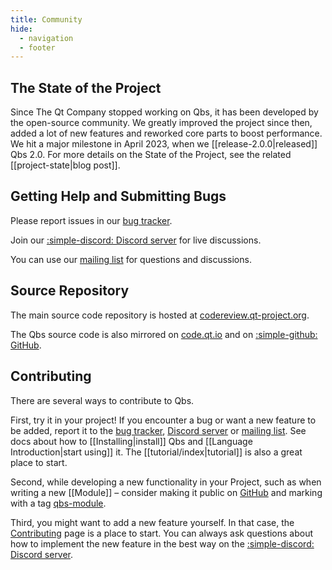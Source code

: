 ```yaml
---
title: Community
hide:
  - navigation
  - footer
---
```


## The State of the Project

Since The Qt Company stopped working on Qbs, it has been developed by the open-source community.
We greatly improved the project since then, added a lot of new features and reworked core parts
to boost performance. We hit a major milestone in April 2023, when we
[[release-2.0.0|released]] Qbs 2.0. For more details on the State of the Project,
see the related [[project-state|blog post]].

## Getting Help and Submitting Bugs

Please report issues in our [bug tracker](https://bugreports.qt.io/browse/QBS/).

Join our [:simple-discord: Discord server](https://discord.gg/zhMHvC5GNa) for live discussions.

You can use our [mailing list](https://lists.qt-project.org/mailman/listinfo/qbs) for questions
and discussions.

## Source Repository

The main source code repository is hosted at
[codereview.qt-project.org](https://codereview.qt-project.org/q/project:qbs/qbs).

The Qbs source code is also mirrored on [code.qt.io](https://code.qt.io/cgit/qbs/qbs.git/)
and on [:simple-github: GitHub](https://github.com/qbs/qbs).

## Contributing

There are several ways to contribute to Qbs.

First, try it in your project! If you encounter a bug or want a new feature to be added, report
it to the [bug tracker](https://bugreports.qt.io/browse/QBS/),
[Discord server](https://discord.gg/zhMHvC5GNa) or
[mailing list](https://lists.qt-project.org/mailman/listinfo/qbs). See docs about how to
[[Installing|install]] Qbs and [[Language Introduction|start using]] it.
The [[tutorial/index|tutorial]] is also a great place to start.

Second, while developing a new functionality in your Project, such as when writing a new
[[Module]] –
consider making it public on [GitHub](https://github.com) and marking with a tag
[qbs-module](https://github.com/topics/qbs-module).

Third, you might want to add a new feature yourself. In that case, the
[Contributing](https://github.com/qbs/qbs/blob/master/CONTRIBUTING.md) page is a place to start.
You can always ask questions about how to implement the new feature in the best way on the
[:simple-discord: Discord server](https://discord.gg/zhMHvC5GNa).
